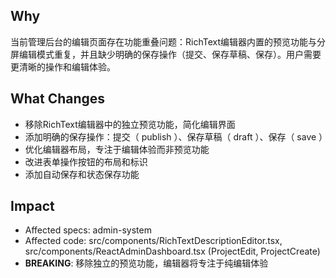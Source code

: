 ## Why
当前管理后台的编辑页面存在功能重叠问题：RichText编辑器内置的预览功能与分屏编辑模式重复，并且缺少明确的保存操作（提交、保存草稿、保存）。用户需要更清晰的操作和编辑体验。

## What Changes
- 移除RichText编辑器中的独立预览功能，简化编辑界面
- 添加明确的保存操作：提交（ publish ）、保存草稿（ draft ）、保存（ save ）
- 优化编辑器布局，专注于编辑体验而非预览功能
- 改进表单操作按钮的布局和标识
- 添加自动保存和状态保存功能

## Impact
- Affected specs: admin-system
- Affected code: src/components/RichTextDescriptionEditor.tsx, src/components/ReactAdminDashboard.tsx (ProjectEdit, ProjectCreate)
- **BREAKING**: 移除独立的预览功能，编辑器将专注于纯编辑体验